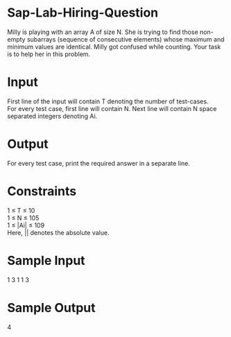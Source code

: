 # Sap-Lab-Hiring-Question

Milly is playing with an array A of size N. She is trying to find those non-empty subarrays (sequence of consecutive elements) 
whose maximum and minimum values are identical. Milly got confused while counting. Your task is to help her in this problem.

# Input     
First line of the input will contain T denoting the number of test-cases.     
For every test case, first line will contain N. Next line will contain N space separated integers denoting Ai.    

# Output      
For every test case, print the required answer in a separate line.    

# Constraints     
1 ≤ T ≤ 10      
1 ≤ N ≤ 105     
1 ≤ |Ai| ≤ 109      
Here, || denotes the absolute value.

# Sample Input
1
3
1 1 3

# Sample Output
4
